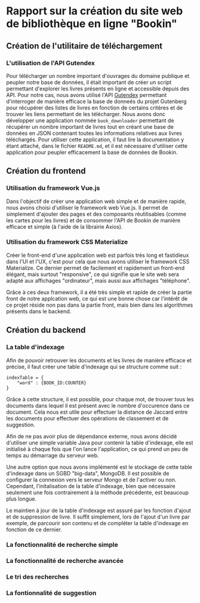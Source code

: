 # Rapport sur la création du site web de bibliothèque en ligne "Bookin"

## Création de l'utilitaire de téléchargement

### L'utilisation de l'API Gutendex

Pour télécharger un nombre important d'ouvrages du domaine publique et peupler notre base de données, il était important de créer un script permettant d'explorer les livres présents en ligne et accessible depuis des API. Pour notre cas, nous avons utilisé l'API [Gutendex](https://gutendex.com/) permettant d'interroger de manière efficace la base de donneés du projet Gutenberg pour récupérer des listes de livres en fonction de certains critères et de trouver les liens permettant de les télécharger.
Nous avons donc développer une application nommée `book_downloader` permettant de récupérer un nombre important de livres tout en créant une base de données en JSON contenant toutes les informations relatives aux livres téléchargés. Pour utiliser cette application, il faut lire la documentation y étant attaché, dans le fichier `README.md`, et il est nécessaire d'utiliser cette application pour peupler efficacement la base de données de Bookin.

## Création du frontend

### Utilisation du framework Vue.js

Dans l'objectif de créer une application web simple et de manière rapide, nous avons choisi d'utiliser le framework web Vue.js. Il permet de simplement d'ajouter des pages et des composants réutilisables (comme les cartes pour les livres) et de consommer l'API de Bookin de manière efficace et simple (à l'aide de la librairie Axios).

### Utilisation du framework CSS Materialize

Créer le front-end d'une application web est parfois très long et fastidieux dans l'UI et l'UX, c'est pour cela que nous avons utiliser le framework CSS Materialize. Ce dernier permet de facilement et rapidement un front-end élégant, mais surtout "responsive", ce qui signifie que le site web sera adapté aux affichages "ordinateur", mais aussi aux affichages "téléphone".

Grâce à ces deux framework, il a été très simple et rapide de créer la partie front de notre applcation web, ce qui est une bonne chose car l'intérêt de ce projet réside non pas dans la partie front, mais bien dans les algorithmes présents dans le backend.

## Création du backend

### La table d'indexage

Afin de pouvoir retrouver les documents et les livres de manière efficace et précise, il faut créer une table d'indexage qui se structure comme suit :

```
indexTable = {
    "word" : {BOOK_ID:COUNTER}
}
```

Grâce à cette structure, il est possible, pour chaque mot, de trouver tous les documents dans lequel il est présent avec le nombre d'occurence dans ce document. Cela nous est utile pour effectuer la distance de Jaccard entre les documents pour effectuer des opérations de classement et de suggestion.

Afin de ne pas avoir plus de dépendance externe, nous avons décidé d'utiliser une simple variable Java pour contenir la table d'indexage, elle est initialisé à chaque fois que l'on lance l'application, ce qui prend un peu de temps au démarrage du serveur web.

Une autre option que nous avons implémenté est le stockage de cette table d'indexage dans un SGBD "big-data", MongoDB. Il est possible de configurer la connexion vers le serveur Mongo et de l'activer ou non. Cependant, l'initalisation de la table d'indexage, bien que nécessaire seulement une fois contrairement à la méthode précédente, est beaucoup plus longue.

Le maintien à jour de la table d'indexage est assuré par les fonction d'ajout et de suppression de livre. Il suffit simplement, lors de l'ajout d'un livre par exemple, de parcourir son contenu et de compléter la table d'indexage en fonction de ce dernier.

### La fonctionnalité de recherche simple


### La fonctionnalité de recherche avancée


### Le tri des recherches


### La fontionnalité de suggestion
